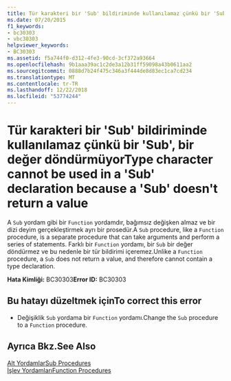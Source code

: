 ```yaml
---
title: Tür karakteri bir 'Sub' bildiriminde kullanılamaz çünkü bir 'Sub', bir değer döndürmüyor
ms.date: 07/20/2015
f1_keywords:
- bc30303
- vbc30303
helpviewer_keywords:
- BC30303
ms.assetid: f5a744f0-d312-4fe3-90cd-3cf372a93664
ms.openlocfilehash: 9b1aaa39ac1c2de3a12b31ff59098a43b0611aa2
ms.sourcegitcommit: 0888d7b24f475c346a3f444de8d83ec1ca7cd234
ms.translationtype: MT
ms.contentlocale: tr-TR
ms.lasthandoff: 12/22/2018
ms.locfileid: "53774244"
---
```

# <a name="type-character-cannot-be-used-in-a-sub-declaration-because-a-sub-doesnt-return-a-value"></a><span data-ttu-id="2b13d-102">Tür karakteri bir 'Sub' bildiriminde kullanılamaz çünkü bir 'Sub', bir değer döndürmüyor</span><span class="sxs-lookup"><span data-stu-id="2b13d-102">Type character cannot be used in a 'Sub' declaration because a 'Sub' doesn't return a value</span></span>
<span data-ttu-id="2b13d-103">A `Sub` yordam gibi bir `Function` yordamdır, bağımsız değişken almaz ve bir dizi deyim gerçekleştirmek ayrı bir prosedür.</span><span class="sxs-lookup"><span data-stu-id="2b13d-103">A `Sub` procedure, like a `Function` procedure, is a separate procedure that can take arguments and perform a series of statements.</span></span> <span data-ttu-id="2b13d-104">Farklı bir `Function` yordamı, bir `Sub` bir değer döndürmez ve bu nedenle bir tür bildirimi içeremez.</span><span class="sxs-lookup"><span data-stu-id="2b13d-104">Unlike a `Function` procedure, a `Sub` does not return a value, and therefore cannot contain a type declaration.</span></span>  
  
 <span data-ttu-id="2b13d-105">**Hata Kimliği:** BC30303</span><span class="sxs-lookup"><span data-stu-id="2b13d-105">**Error ID:** BC30303</span></span>  
  
## <a name="to-correct-this-error"></a><span data-ttu-id="2b13d-106">Bu hatayı düzeltmek için</span><span class="sxs-lookup"><span data-stu-id="2b13d-106">To correct this error</span></span>  
  
-   <span data-ttu-id="2b13d-107">Değişiklik `Sub` yordama bir `Function` yordamı.</span><span class="sxs-lookup"><span data-stu-id="2b13d-107">Change the `Sub` procedure to a `Function` procedure.</span></span>  
  
## <a name="see-also"></a><span data-ttu-id="2b13d-108">Ayrıca Bkz.</span><span class="sxs-lookup"><span data-stu-id="2b13d-108">See Also</span></span>  
 [<span data-ttu-id="2b13d-109">Alt Yordamlar</span><span class="sxs-lookup"><span data-stu-id="2b13d-109">Sub Procedures</span></span>](../../visual-basic/programming-guide/language-features/procedures/sub-procedures.md)  
 [<span data-ttu-id="2b13d-110">İşlev Yordamları</span><span class="sxs-lookup"><span data-stu-id="2b13d-110">Function Procedures</span></span>](../../visual-basic/programming-guide/language-features/procedures/function-procedures.md)
